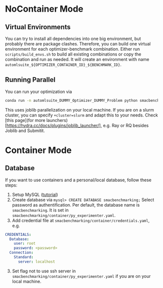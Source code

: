# NoContainer Mode


## Virtual Environments
You can try to install all dependencies into one big environment, but probably there are package clashes.
Therefore, you can build one virtual environment for each optimizer-benchmark combination. Either run `scripts/build_envs.sh` to build all
existing combinations or copy the combination and run as needed. It will create an environment with name `automlsuite_${OPTIMIZER_CONTAINER_ID}_${BENCHMARK_ID}`.

## Running Parallel
You can run your optimization via
```bash
conda run -n automlsuite_DUMMY_Optimizer_DUMMY_Problem python smacbenchmarking/run.py +optimizer/DUMMY=config +problem/DUMMY=config  'seed=range(1,11)' +cluster=local -m
```
This uses joblib parallelization on your local machine. If you are on a slurm cluster, you can specify `+cluster=slurm` and adapt 
this to your needs. Check [this page](for more launchers)[https://hydra.cc/docs/plugins/joblib_launcher/], e.g. Ray or RQ besides Joblib and Submitit.

# Container Mode
## Database
If you want to use containers and a personal/local database, follow these steps:

1. Setup MySQL ([tutorial](https://dev.mysql.com/doc/refman/8.3/en/installing.html))
2. Create database via `mysql> CREATE DATABASE smacbenchmarking;` 
Select password as authentification. Per default, the database name is `smacbenchmarking`. It is set in `smacbenchmarking/container/py_experimenter.yaml`.
2. Add credential file at `smacbenchmarking/container/credentials.yaml`, e.g.
```yaml
CREDENTIALS:
  Database:
    user: root
    password: <password>
  Connection:
    Standard:
      server: localhost
```
3. Set flag not to use ssh server in `smacbenchmarking/container/py_experimenter.yaml` if you are on your local machine.
